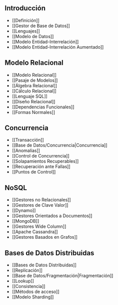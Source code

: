 ## Introducción

- [[Definición]]
- [[Gestor de Base de Datos]]
- [[Lenguajes]]
- [[Modelo de Datos]]
- [[Modelo Entidad-Interrelación]]
- [[Modelo Entidad-Interrelación Aumentado]]

## Modelo Relacional

- [[Modelo Relacional]]
- [[Pasaje de Modelos]]
- [[Álgebra Relacional]]
- [[Cálculo Relacional]]
- [[Lenguaje SQL]]
- [[Diseño Relacional]]
- [[Dependencias Funcionales]]
- [[Formas Normales]]

## Concurrencia

- [[Transacción]]
- [[Base de Datos/Concurrencia|Concurrencia]]
- [[Anomalías]]
- [[Control de Concurrencia]]
- [[Solapamientos Recuperables]]
- [[Recuperación ante Fallas]]
- [[Puntos de Control]]

## NoSQL

- [[Gestores no Relacionales]]
- [[Gestores de Clave Valor]]
- [[Dynamo]]
- [[Gestores Orientados a Documentos]]
- [[MongoDB]]
- [[Gestores Wide Column]]
- [[Apache Cassandra]]
- [[Gestores Basados en Grafos]]

## Bases de Datos Distribuidas

- [[Bases de Datos Distribuidas]]
- [[Replicación]]
- [[Base de Datos/Fragmentación|Fragmentación]]
- [[Lookup]]
- [[Consistencia]]
- [[Métodos de acceso]]
- [[Modelo Sharding]]
